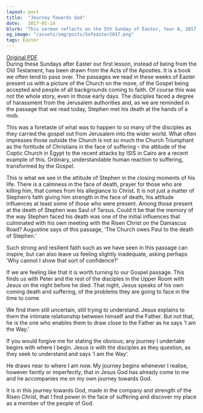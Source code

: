```yaml
---
layout: post
title:  "Journey Towards God"
date:   2017-05-14
blurb: "This sermon reflects on the 5th Sunday of Easter, Year A, 2017. It discusses the fortitude of Christians in the face of suffering, drawing on the example of Stephen's calmness and prayer in the face of death. The sermon also explores the intimate relationship between Jesus and the Father, and how Jesus is the 'Way' that enables believers to draw close to the Father."
og_image: "/assets/img/posts/5ofeaster2017.png"
tags: Easter
---
```

[Original PDF](/assets/pdf/5ofeaster2017.pdf)    
During these Sundays after Easter our first lesson, instead of being from the Old Testament, has been drawn from the Acts of the Apostles. It is a book we often tend to pass over. The passages we read in these weeks of Easter present us with a picture of the Church on the move, of the Gospel being accepted and people of all backgrounds coming to faith. Of course this was not the whole story, even in those early days. The disciples faced a degree of harassment from the Jerusalem authorities and, as we are reminded in the passage that we read today, Stephen met his death at the hands of a mob.

This was a foretaste of what was to happen to so many of the disciples as they carried the gospel out from Jerusalem into the wider world. What often impresses those outside the Church is not so much the Church Triumphant as the fortitude of Christians in the face of suffering – the attitude of the Coptic Church in Egypt to the recent attacks by ISIS in Cairo are a recent example of this. Ordinary, understandable human reaction to suffering, transformed by the Gospel.

This is what we see in the attitude of Stephen in the closing moments of his life. There is a calmness in the face of death, prayer for those who are killing him, that comes from his allegiance to Christ. It is not just a matter of Stephen’s faith giving him strength in the face of death, his attitude influences at least some of those who were present. Among those present at the death of Stephen was Saul of Tarsus. Could it be that the memory of the way Stephen faced his death was one of the initial influences that culminated with his own meeting with the Risen Christ on the Damascus Road? Augustine says of this passage, ‘The Church owes Paul to the death of Stephen.’

Such strong and resilient faith such as we have seen in this passage can inspire, but can also leave us feeling slightly inadequate, asking perhaps ‘Why cannot I show that sort of confidence?’

If we are feeling like that it is worth turning to our Gospel passage. This finds us with Peter and the rest of the disciples in the Upper Room with Jesus on the night before he died. That night, Jesus speaks of his own coming death and suffering, of the problems they are going to face in the time to come.

We find them still uncertain, still trying to understand. Jesus explains to them the intimate relationship between himself and the Father. But not that, he is the one who enables them to draw close to the Father as he says ‘I am the Way.’

If you would forgive me for stating the obvious; any journey I undertake begins with where I begin. Jesus is with the disciples as they question, as they seek to understand and says ‘I am the Way’.

He draws near to where I am now. My journey begins whenever I realise, however faintly or imperfectly, that in Jesus God has already come to me and he accompanies me on my own journey towards God.

It is in this journey towards God, made in the company and strength of the Risen Christ, that I find power in the face of suffering and discover my place as a member of the people of God.
